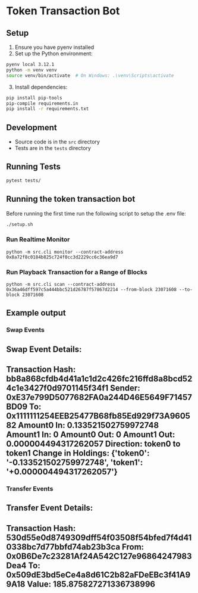 # Token Transaction Bot

## Setup

1. Ensure you have pyenv installed
2. Set up the Python environment:
```bash
pyenv local 3.12.1
python -m venv venv
source venv/bin/activate  # On Windows: .\venv\Scripts\activate
```

3. Install dependencies:
```bash
pip install pip-tools
pip-compile requirements.in
pip install -r requirements.txt
```

## Development

- Source code is in the `src` directory
- Tests are in the `tests` directory

## Running Tests

```bash
pytest tests/
``` 

## Running the token transaction bot

Before running the first time run the following script to setup the .env file:
```bash
./setup.sh
```

### Run Realtime Monitor
```
python -m src.cli monitor --contract-address 0x8a72f8c0184b825c724f0cc3d2229cc6c36ea9d7
```

### Run Playback Transaction for a Range of Blocks
```
python -m src.cli scan --contract-address 0x36a46dff597c5a444bbc521d26787f57867d2214 --from-block 23071608 --to-block 23071608
```

## Example output

### Swap Events
Swap Event Details:
--------------------------------------
Transaction Hash: bb8a868cfdb4d41a1c1d2c426fc216ffd8a8bcd524c1e3427f0d9701145f34f1
Sender: 0xE37e799D5077682FA0a244D46E5649F71457BD09
To: 0x1111111254EEB25477B68fb85Ed929f73A960582
Amount0 In: 0.133521502759972748
Amount1 In: 0
Amount0 Out: 0
Amount1 Out: 0.000004494317262057
Direction: token0 to token1
Change in Holdings: {'token0': '-0.133521502759972748', 'token1': '+0.000004494317262057'}
--------------------------------------

### Transfer Events
Transfer Event Details:
--------------------------------------
Transaction Hash: 530d55e0d8749309dff54f03508f54bfed7f4d410338bc7d77bbfd74ab23b3ca
From: 0x0B6De7c23281Af24A542C127e96864247983Dea4
To: 0x509dE3bd5eCe4a8d61C2b82aFDeEBc3f41A99A18
Value: 185.875827271336738996
--------------------------------------